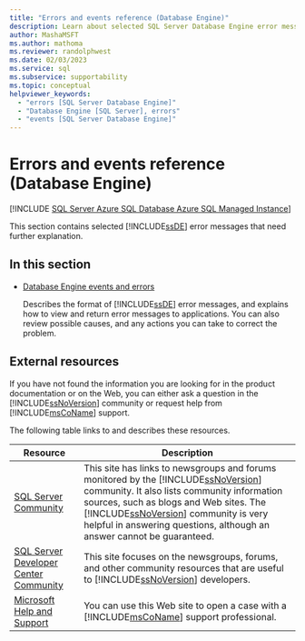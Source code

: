 ```yaml
---
title: "Errors and events reference (Database Engine)"
description: Learn about selected SQL Server Database Engine error messages that need further explanation and use links to external resources.
author: MashaMSFT
ms.author: mathoma
ms.reviewer: randolphwest
ms.date: 02/03/2023
ms.service: sql
ms.subservice: supportability
ms.topic: conceptual
helpviewer_keywords:
  - "errors [SQL Server Database Engine]"
  - "Database Engine [SQL Server], errors"
  - "events [SQL Server Database Engine]"
---
```

# Errors and events reference (Database Engine)

[!INCLUDE [SQL Server Azure SQL Database Azure SQL Managed Instance](../../includes/applies-to-version/sql-asdb-asdbmi.md)]

This section contains selected [!INCLUDE[ssDE](../../includes/ssde-md.md)] error messages that need further explanation.

## In this section

- [Database Engine events and errors](../../relational-databases/errors-events/database-engine-events-and-errors.md)

  Describes the format of [!INCLUDE[ssDE](../../includes/ssde-md.md)] error messages, and explains how to view and return error messages to applications. You can also review possible causes, and any actions you can take to correct the problem.

## External resources

If you have not found the information you are looking for in the product documentation or on the Web, you can either ask a question in the [!INCLUDE[ssNoVersion](../../includes/ssnoversion-md.md)] community or request help from [!INCLUDE[msCoName](../../includes/msconame-md.md)] support.

The following table links to and describes these resources.

| Resource | Description |
| --- | --- |
| [SQL Server Community](../../sql-server/index.yml) | This site has links to newsgroups and forums monitored by the [!INCLUDE[ssNoVersion](../../includes/ssnoversion-md.md)] community. It also lists community information sources, such as blogs and Web sites. The [!INCLUDE[ssNoVersion](../../includes/ssnoversion-md.md)] community is very helpful in answering questions, although an answer cannot be guaranteed. |
| [SQL Server Developer Center Community](../../sql-server/index.yml) | This site focuses on the newsgroups, forums, and other community resources that are useful to [!INCLUDE[ssNoVersion](../../includes/ssnoversion-md.md)] developers. |
| [Microsoft Help and Support](https://go.microsoft.com/fwlink/?linkid=16419) | You can use this Web site to open a case with a [!INCLUDE[msCoName](../../includes/msconame-md.md)] support professional. |

